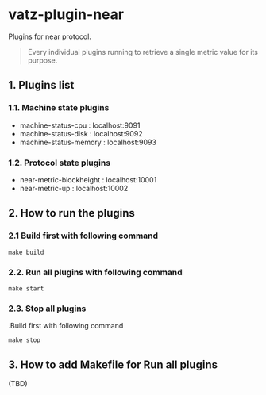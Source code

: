 # vatz-plugin-near
Plugins for near protocol.
> Every individual plugins running to retrieve a single metric value for its purpose.

## 1. Plugins list 

### 1.1. Machine state plugins
- machine-status-cpu : localhost:9091
- machine-status-disk : localhost:9092
- machine-status-memory : localhost:9093 

### 1.2. Protocol state plugins
- near-metric-blockheight : localhost:10001
- near-metric-up : localhost:10002
  

## 2. How to run the plugins

### 2.1 Build first with following command
  ```
  make build
  ```
### 2.2. Run all plugins with following command
  ```
  make start
  ```

### 2.3. Stop all plugins
.Build first with following command
  ```
  make stop
  ```

## 3. How to add Makefile for Run all plugins
(TBD)